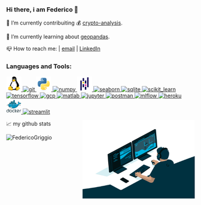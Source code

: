 ### Hi there, i am Federico 👋

:rocket: I’m currently contribuiting :moneybag: [crypto-analysis](https://github.com/FedericoGriggio/crypto_analysis).

:open_book: I’m currently learning about [geopandas](https://geopandas.org/en/stable).

:mailbox_closed: How to reach me: | [email](mailto:griggio.federico@gmail.com) | [LinkedIn](https://www.linkedin.com/in/federicogriggio)

<h3 align="left">Languages and Tools:</h3>
<p align="left"> 
    </a> <a href="https://www.linux.org/" target="_blank" rel="noreferrer"> 
        <img src="https://raw.githubusercontent.com/devicons/devicon/master/icons/linux/linux-original.svg" alt="linux" width="40" height="40"/>
    </a> <a href="https://git-scm.com/" target="_blank" rel="noreferrer"> 
        <img src="https://www.vectorlogo.zone/logos/git-scm/git-scm-icon.svg" alt="git" width="40" height="40"/> 
    </a> <a href="https://www.python.org" target="_blank" rel="noreferrer"> 
        <img src="https://raw.githubusercontent.com/devicons/devicon/master/icons/python/python-original.svg" alt="python" width="40" height="40"/>
    </a> <a href="https://numpy.org" target="_blank" rel="noreferrer"> 
        <img src="https://numpy.org/images/logo.svg" alt="numpy" width="40" height="40"/> </a>
    </a> <a href="https://pandas.pydata.org/" target="_blank" rel="noreferrer"> 
        <img src="https://raw.githubusercontent.com/devicons/devicon/2ae2a900d2f041da66e950e4d48052658d850630/icons/pandas/pandas-original.svg" alt="pandas" width="40" height="40"/> 
    </a> <a href="https://seaborn.pydata.org/" target="_blank" rel="noreferrer"> 
        <img src="https://seaborn.pydata.org/_images/logo-mark-lightbg.svg" alt="seaborn" width="40" height="40"/> 
    </a> <a href="https://www.sqlite.org/" target="_blank" rel="noreferrer"> 
        <img src="https://www.vectorlogo.zone/logos/sqlite/sqlite-icon.svg" alt="sqlite" width="40" height="40"/>     
    </a> <a href="https://scikit-learn.org/" target="_blank" rel="noreferrer"> 
        <img src="https://upload.wikimedia.org/wikipedia/commons/0/05/Scikit_learn_logo_small.svg" alt="scikit_learn" width="40" height="40"/>     
    </a> <a href="https://www.tensorflow.org" target="_blank" rel="noreferrer">
        <img src="https://www.vectorlogo.zone/logos/tensorflow/tensorflow-icon.svg" alt="tensorflow" width="40" height="40"/> </a>
    </a> <a href="https://cloud.google.com" target="_blank" rel="noreferrer"> 
        <img src="https://www.vectorlogo.zone/logos/google_cloud/google_cloud-icon.svg" alt="gcp" width="40" height="40"/> 
    </a> <a href="https://www.mathworks.com/" target="_blank" rel="noreferrer"> 
        <img src="https://upload.wikimedia.org/wikipedia/commons/2/21/Matlab_Logo.png" alt="matlab" width="40" height="40"/> 
    </a> <a href="https://jupyter.org" target="_blank" rel="noreferrer"> 
        <img src="https://upload.wikimedia.org/wikipedia/commons/thumb/3/38/Jupyter_logo.svg/120px-Jupyter_logo.svg.png" alt="jupyter" width="35" height="40"/> </a>
    </a> <a href="https://www.postman.com/" target="_blank" rel="noreferrer"> 
        <img src="https://res.cloudinary.com/postman/image/upload/t_team_logo/v1629869194/team/2893aede23f01bfcbd2319326bc96a6ed0524eba759745ed6d73405a3a8b67a8" alt="postman" width="40" height="40"/> </a>
    </a> <a href="https://mlflow.org/" target="_blank" rel="noreferrer"> 
        <img src="https://www.mlflow.org/docs/latest/_static/MLflow-logo-final-black.png" alt="mlflow" width="50" height="30"/> </a>
    </a> <a href="https://heroku.com" target="_blank" rel="noreferrer"> 
        <img src="https://www.vectorlogo.zone/logos/heroku/heroku-icon.svg" alt="heroku" width="40" height="40"/> </a> 
    </a> <a href="https://www.docker.com/" target="_blank" rel="noreferrer"> 
        <img src="https://raw.githubusercontent.com/devicons/devicon/master/icons/docker/docker-original-wordmark.svg" alt="docker" width="40" height="40"/> 
    </a> <a href="https://streamlit.io/" target="_blank" rel="noreferrer"> 
        <img src="https://media-exp2.licdn.com/dms/image/C560BAQFI3jAiQutmSw/company-logo_200_200/0/1614704116029?e=2147483647&v=beta&t=MWn2_Z6YZ-jkSZwiw_Ka1hT8j5rINPwxELSdYYe6GLU" alt="streamlit" width="40" height="40"/> </a> </p>

<img align="right" alt="GIF" src="https://github.com/FedericoGriggio/FedericoGriggio/blob/main/cd.gif?raw=true" width="300" height="210" />

📈 my github stats

<p align="left"> <img src="https://github-readme-stats.vercel.app/api?username=FedericoGriggio&show_icons=true&theme=gotham" alt="FedericoGriggio" />
  
<!--
**FedericoGriggio/FedericoGriggio** is a ✨ _special_ ✨ repository because its `README.md` (this file) appears on your GitHub profile.
